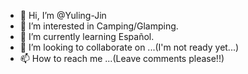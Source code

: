 - 👋 Hi, I’m @Yuling-Jin
- 👀 I’m interested in Camping/Glamping.
- 🌱 I’m currently learning Español.
- 💞️ I’m looking to collaborate on ...(I'm not ready yet...)
- 📫 How to reach me ...(Leave comments please!!)

<!---
Yuling-Jin/Yuling-Jin is a ✨ special ✨ repository because its `README.md` (this file) appears on your GitHub profile.
You can click the Preview link to take a look at your changes.
--->
